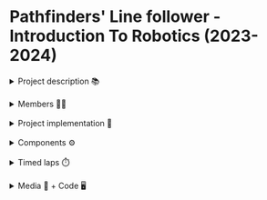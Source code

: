 # Pathfinders' Line follower - Introduction To Robotics (2023-2024)

<details>
<summary>  Project description 📚</summary>
&nbsp;&nbsp;&nbsp;&nbsp; We were asked to design, build and code a line follower during a hackathon held by our Introduction To Robotics professor at the University of Bucharest. Teams consisted of around 3 students and we had to build a good enough line follower, capable of completing a predefined course in a limited time.
</details>

</br>

<details>
<summary>  Members 🙆‍♂️</summary>

- Păun Ștefan
- Vlad Bogdan
- Roman Alex
</details>

</br>

<details>
<summary>  Project implementation 🔧</summary>
&nbsp;&nbsp;&nbsp;&nbsp; At the beggining of the hackathon we focused strictly on the hardware part. We started by designing our chassis on a white cardboard, noting each component and marking as close as possible where we wanted everything to be and making a good image of the finished robot. </br>
&nbsp;&nbsp;&nbsp;&nbsp; After which we cut the cardboard to make our chassis, put each component in place using screws or zip ties and connected everything with wires from the arduino to the L293D motor driver on a medium breadboard and from a QTR-8A reflectant sensor to the arduino. </br>
&nbsp;&nbsp;&nbsp;&nbsp; Finishing the hardware part of the line follower, we moved on to software. We scripted the first version of the code, implementing the PID control and through testing making sure our robot can finish in decent time a course. We then followed up with an automatic calibration function (before we had to manually calibrate the sensors each time we had a test run) and continued with tests and improvements until we got a satisfying time.
</details>

</br>

<details>
<summary>  Components ⚙️</summary>

- Arduino Uno
- Medium Breadboard
- Wires as needed
- L293D motor driver
- QTR-8A reflectance sensor
- Ball Caster
- Power Source (LiPo battery)
- 2 DC motors
- 2 wheels
- Self made chassis
- Zip ties
</details>

</br>

<details>
<summary> Timed laps 	⏱️</summary>

1. First lap: DNS &nbsp; - &nbsp; [#1 Attempt [YouTube]](https://youtu.be/d7cBhhvKf14)
2. Second lap: 19:359s &nbsp; - &nbsp; [#2 Attempt [YouTube]](https://youtu.be/dyZ4lOrvLbk)
3. Third lap: 20:556s &nbsp; - &nbsp; [#3 Attempt [YouTube]](https://youtu.be/f6i91MUnbYY)
</details>

</br>

<details>
<summary> Media 📸 + Code 🖥️</summary>
  <blockquote>
  <details><summary>&nbsp;&nbsp;&nbsp;&nbsp;Setup images: </summary>

  <img src="media/setupimg1.jpg" width="200" height="300">
  &nbsp;&nbsp;&nbsp;&nbsp;&nbsp;&nbsp;&nbsp;&nbsp;&nbsp;&nbsp;&nbsp;&nbsp;&nbsp;&nbsp;&nbsp;&nbsp;&nbsp;&nbsp;&nbsp;&nbsp;&nbsp;&nbsp;&nbsp;&nbsp;&nbsp;
  <img src="media/setupimg2.jpg" width="200" height="300">

  </details>
  </blockquote>
  </br>
  <blockquote>
  <details><summary>&nbsp;&nbsp;&nbsp;&nbsp;Fastest lap: </summary>

Time: 19:359s &nbsp; - &nbsp; [Fastest lap [YouTube]](https://youtu.be/dyZ4lOrvLbk)

  </details>
  </blockquote>
  </br>
  <blockquote>
  <details><summary>&nbsp;&nbsp;&nbsp;&nbsp;Code: </summary>

[Code file](https://github.com/ralexgt/Pathfinders-Linefollower/blob/main/code/linefollower.ino)

  </details>
  </blockquote>
</details>
